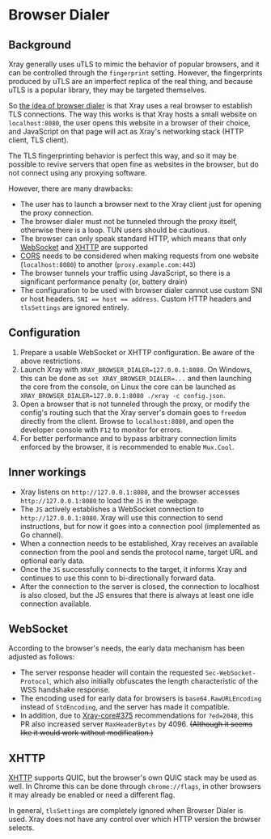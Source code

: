 # Browser Dialer

<Badge text="BETA" type="warning"/> <Badge text="v1.4.1+" type="warning"/>

## Background

Xray generally uses uTLS to mimic the behavior of popular browsers, and it can
be controlled through the `fingerprint` setting. However, the fingerprints
produced by uTLS are an imperfect replica of the real thing, and because uTLS is
a popular library, they may be targeted themselves.

So
[the idea of browser dialer](https://github.com/v2ray/discussion/issues/754#issuecomment-647934994)
is that Xray uses a real browser to establish TLS connections. The way this
works is that Xray hosts a small website on `localhost:8080`, the user opens
this website in a browser of their choice, and JavaScript on that page will act
as Xray's networking stack (HTTP client, TLS client).

The TLS fingerprinting behavior is perfect this way, and so it may be possible
to revive servers that open fine as websites in the browser, but do not connect
using any proxying software.

However, there are many drawbacks:

- The user has to launch a browser next to the Xray client just for opening the
  proxy connection.
- The browser dialer must not be tunneled through the proxy itself, otherwise
  there is a loop. TUN users should be cautious.
- The browser can only speak standard HTTP, which means that only
  [WebSocket](../../transports/websocket.md) and
  [XHTTP](https://github.com/XTLS/Xray-core/discussions/4113) are supported
- [CORS](https://developer.mozilla.org/en-US/docs/Web/HTTP/CORS) needs to be
  considered when making requests from one website (`localhost:8080`) to another
  (`proxy.example.com:443`)
- The browser tunnels your traffic using JavaScript, so there is a significant
  performance penalty (or, battery drain)
- The configuration to be used with browser dialer cannot use custom SNI or host
  headers. `SNI == host == address`. Custom HTTP headers and `tlsSettings` are
  ignored entirely.

## Configuration

1. Prepare a usable WebSocket or XHTTP configuration. Be aware of the above
   restrictions.
2. Launch Xray with `XRAY_BROWSER_DIALER=127.0.0.1:8080`. On Windows, this can
   be done as `set XRAY_BROWSER_DIALER=...` and then launching the core from the
   console, on Linux the core can be launched as
   `XRAY_BROWSER_DIALER=127.0.0.1:8080 ./xray -c config.json`.
3. Open a browser that is not tunneled through the proxy, or modify the config's
   routing such that the Xray server's domain goes to `freedom` directly from
   the client. Browse to `localhost:8080`, and open the developer console with
   `F12` to monitor for errors.
4. For better performance and to bypass arbitrary connection limits enforced by
   the browser, it is recommended to enable `Mux.Cool`.

## Inner workings

- Xray listens on `http://127.0.0.1:8080`, and the browser accesses
  `http://127.0.0.1:8080` to load the `JS` in the webpage.
- The `JS` actively establishes a WebSocket connection to
  `http://127.0.0.1:8080`. Xray will use this connection to send instructions,
  but for now it goes into a connection pool (implemented as Go channel).
- When a connection needs to be established, Xray receives an available
  connection from the pool and sends the protocol name, target URL and optional
  early data.
- Once the `JS` successfully connects to the target, it informs Xray and
  continues to use this conn to bi-directionally forward data.
- After the connection to the server is closed, the connection to localhost is
  also closed, but the JS ensures that there is always at least one idle
  connection available.

## WebSocket

<Badge text="v1.4.1+" type="warning"/>

According to the browser's needs, the early data mechanism has been adjusted as
follows:

- The server response header will contain the requested
  `Sec-WebSocket-Protocol`, which also initially obfuscates the length
  characteristic of the WSS handshake response.
- The encoding used for early data for browsers is `base64.RawURLEncoding`
  instead of `StdEncoding`, and the server has made it compatible.
- In addition, due to
  [Xray-core#375](https://github.com/XTLS/Xray-core/pull/375) recommendations
  for `?ed=2048`, this PR also increased server `MaxHeaderBytes` by 4096.
  ~~(Although it seems like it would work without modification.)~~

## XHTTP

<Badge text="v1.8.19+" type="warning"/>

[XHTTP](https://github.com/XTLS/Xray-core/discussions/4113) supports QUIC, but
the browser's own QUIC stack may be used as well. In Chrome this can be done
through `chrome://flags`, in other browsers it may already be enabled or need a
different flag.

In general, `tlsSettings` are completely ignored when Browser Dialer is used.
Xray does not have any control over which HTTP version the browser selects.
